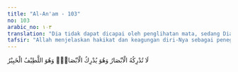 ```yaml
---
title: "Al-An'am - 103"
no: 103
arabic_no: ١٠٣
translation: "Dia tidak dapat dicapai oleh penglihatan mata, sedang Dia dapat melihat segala penglihatan itu, dan Dialah Yang Mahahalus, Mahateliti."
tafsir: "Allah menjelaskan hakikat dan keagungan diri-Nya sebagai penegasan dari sifat-sifat-Nya yang telah dijelaskan pada ayat yang baru lalu, yaitu bahwa Allah di atas segala-galanya. Zat-Nya Yang Agung itu tidak dapat dijangkau oleh indera manusia, karena indera manusia itu memang diciptakan dalam susunan yang tidak siap untuk melihat zat-Nya. Sebabnya tidak lain karena manusia itu diciptakan dari materi, dan inderanya hanya menangkap materi-materi belaka dengan perantaraan materi pula; sedangkan Allah bukanlah materi. Maka wajarlah apabila Dia tidak dapat dijangkau oleh indera manusia.\n\nYang dimaksud dengan Allah tidak dapat dijangkau dengan indera manusia, ialah selama manusia masih hidup di dunia. Sedangkan pada hari Kiamat, orang-orang beriman akan dapat melihat Allah.\n\nNabi Muhammad bersabda:\n\nSesungguhnya kamu akan melihat Tuhanmu di hari Kiamat seperti kamu melihat bulan di malam bulan purnama, dan seperti kamu melihat matahari di kala langit tidak berawan.\" (Riwayat al-Bukhari dan Jarir, shahih al-Bukhari IV: 283).\n\nAllah berfirman:\n\nWajah-wajah (orang mukmin) pada hari itu berseri-seri. Memandang Tuhannya. (al-Qiyamah/75: 22-23)\n\nKemungkinan melihat Tuhan di hari Kiamat, khusus bagi orang-orang mukmin sedangkan orang-orang kafir kemungkinan melihat Allah tertutup bagi mereka.\n\nAllah berfirman:\n\nSekali-kali tidak! Sesungguhnya mereka pada hari itu benar-benar terhalang dari (melihat) Tuhannya. (al-Muthaffifin/83: 15)\n\nAllah menegaskan bahwa Dia dapat melihat segala sesuatu yang dapat dilihat, dan basirah (penglihatan)-Nya dapat menembus seluruh yang ada, tidak ada sesuatu pun yang tersembunyi bagi-Nya, baik bentuk maupun hakikat-Nya.\n\nDi akhir ayat ini Allah menegaskan lagi bahwa Zat-Nya Mahahalus, tidak mungkin dijangkau oleh indera manusia apalagi hakikat-Nya dan Allah Maha Mengetahui segala sesuatu betapa pun halusnya, tidak ada yang tersembunyi dari pengetahuan-Nya.\n\n(104) Allah menjelaskan kepada kaum Muslimin bahwasanya tanda-tanda bukti kebenaran dan dalil-dalil yang kuat telah datang kepada mereka dari-Nya. Tanda-tanda bukti kebenaran dan dalil-dalil yang kuat itu dapat diketahui oleh mereka baik berupa tanda-tanda kekuasaan Allah di jagat raya maupun petunjuk Allah yang diberikan kepada mereka dengan perantaraan Nabi Muhammad berupa wahyu. Kedua bukti itu dapat memperkuat keyakinan mereka tentang adanya Allah. Sesudah itu Allah menandaskan bahwa barang siapa yang dapat melihat kebenaran dengan jalan memperhatikan kedua bukti itu, dan meyakini adanya Allah serta melakukan amal yang baik, maka manfaat dari semuanya itu adalah untuk dirinya sendiri. Akan tetapi sebaliknya barang siapa yang tidak mau melihat kebenaran atau berpura-pura tidak mengerti, maka akibat buruk dari sikapnya itu akan menimpa dirinya sendiri.\n\nAllah berfirman:\n\nBarang siapa mengerjakan kebajikan maka (pahalanya) untuk dirinya sendiri dan barang siapa berbuat jahat maka (dosanya) menjadi tanggungan dirinya sendiri. (Fussilat/41: 46. Perhatikan pula al-Isra'/17: 7)\n\nDi akhir ayat ini Allah memerintahkan Nabi Muhammad untuk mengatakan kepada kaumnya bahwa Muhammad sekali-kali bukanlah pemelihara mereka, yakni Nabi Muhammad sekali-kali tidak ditugaskan mengawasi amal-amal mereka dan tidak dapat membuat mereka menjadi mukmin. Dia hanyalah seorang utusan Allah yang ditugaskan untuk menyampaikan wahyu yang telah diterimanya. Sebenarnya yang mengawasi amal mereka ialah Allah. Dia mempunyai pengawasan yang tak terbatas terhadap semua amal mereka baik yang mereka lakukan secara terang-terangan ataupun yang mereka lakukan secara sembunyi-sembunyi. Semua amal itu akan diberi balasan yang setimpal."
---
```


لَا تُدْرِكُهُ الْاَبْصَارُ وَهُوَ يُدْرِكُ الْاَبْصَارَۚ وَهُوَ اللَّطِيْفُ الْخَبِيْرُ  
